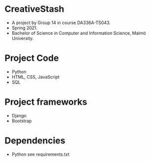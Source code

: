 # CreativeStash
- A project by Group 14 in course DA336A-TS043.
- Spring 2021. 
- Bachelor of Science in Computer and Information Science, Malmö University.


# Project Code
- Python
- HTML, CSS, JavaScript
- SQL

# Project frameworks
- Django
- Bootstrap


# Dependencies
- Python see requirements.txt

